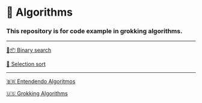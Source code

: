 # :book: Algorithms

### This repository is for code example in grokking algorithms.

---

[🔎📦 Binary search](./binary_search/binary_search.md)

[🛄 Selection sort](./selection_sort/selection_sort.md)

---

[:brazil: Entendendo Algoritmos](https://www.amazon.com.br/Entendendo-Algoritmos-Ilustrado-Programadores-Curiosos/dp/8575225634/ref=sr_1_1?keywords=entendendo+algoritmos&sr=8-1)

[:us: Grokking Algorithms](https://www.amazon.com.br/Grokking-Algorithms-illustrated-programmers-curious/dp/1617292230/ref=sr_1_1?keywords=grokking+algorithms&sr=8-1&ufe=app_do%3Aamzn1.fos.db68964d-7c0e-4bb2-a95c-e5cb9e32eb12)
